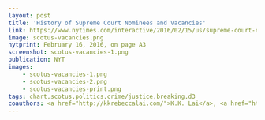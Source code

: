 ```yaml
---
layout: post
title: 'History of Supreme Court Nominees and Vacancies'
link: https://www.nytimes.com/interactive/2016/02/15/us/supreme-court-nominations-election-year-scalia.html
image: scotus-vacancies.png
nytprint: February 16, 2016, on page A3
screenshot: scotus-vacancies-1.png
publication: NYT
images:
    - scotus-vacancies-1.png
    - scotus-vacancies-2.png
    - scotus-vacancies-print.png
tags: chart,scotus,politics,crime/justice,breaking,d3
coauthors: <a href="http://kkrebeccalai.com/">K.K. Lai</a>, <a href="http://joshmkeller.com/">Josh Keller</a> & <a href="https://twitter.com/karenyourish">Karen Yourish</a>
---
```

